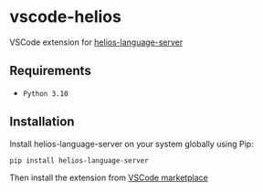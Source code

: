 # vscode-helios

VSCode extension for <a href="https://github.com/et9797/helios-language-server">helios-language-server</a>

## Requirements

* `Python 3.10`

## Installation

Install helios-language-server on your system globally using Pip:

`pip install helios-language-server`

Then install the extension from <a href="https://marketplace.visualstudio.com/items?itemName=et9797.vscode-helios">VSCode marketplace</a>
